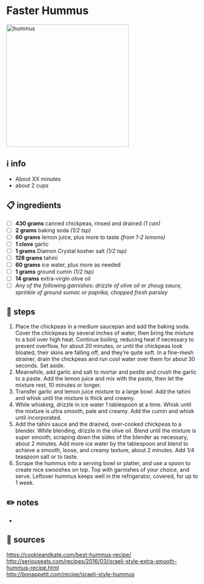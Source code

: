 # Faster Hummus
<img src="https://static01.nyt.com/images/2015/10/07/dining/07HUMMUS/07HUMMUS-square640-v2.jpg" alt="hummus" width="320"/>  

## ℹ️ info
* About XX minutes  
* about 2 cups

## 📋 ingredients
- [ ] **430	grams**	canned chickpeas, rinsed and drained *(1 can)*
- [ ] **2	grams**	baking soda *(1/2 tsp)*
- [ ] **60	grams**	lemon juice, plus more to taste *(from 1-2 lemons)*
- [ ] **1	clove**	garlic
- [ ] **1	grams**	Diamon Crystal kosher salt *(1/2 tsp)*
- [ ] **128	grams**	tahini
- [ ] **60	grams**	ice water, plus more as needed
- [ ] **1	grams**	ground cumin *(1/2 tsp)*
- [ ] **14	grams**	extra-virgin olive oil
- [ ] *Any of the following garnishes: drizzle of olive oil or zhoug sauce, sprinkle of ground sumac or paprika, chopped fresh parsley*

## 🔪 steps
1. Place the chickpeas in a medium saucepan and add the baking soda. Cover the chickpeas by several inches of water, then bring the mixture to a boil over high heat. Continue boiling, reducing heat if necessary to prevent overflow, for about 20 minutes, or until the chickpeas look bloated, their skins are falling off, and they’re quite soft. In a fine-mesh strainer, drain the chickpeas and run cool water over them for about 30 seconds. Set aside.
2. Meanwhile, add garlic and salt to mortar and pestle and crush the garlic to a paste. Add the lemon juice and mix with the paste, then let the mixture rest, 10 minutes or longer.
3. Transfer garlic and lemon juice mixture to a large bowl. Add the tahini and whisk until the mixture is thick and creamy.
4. While whisking, drizzle in ice water 1 tablespoon at a time. Whisk until the mixture is ultra smooth, pale and creamy. Add the cumin and whisk until incorporated.
5. Add the tahini sauce and the drained, over-cooked chickpeas to a blender. While blending, drizzle in the olive oil. Blend until the mixture is super smooth, scraping down the sides of the blender as necessary, about 2 minutes. Add more ice water by the tablespoon and blend to achieve a smooth, loose, and creamy texture, about 2 minutes. Add 1/4 teaspoon salt or to taste.
6. Scrape the hummus into a serving bowl or platter, and use a spoon to create nice swooshes on top. Top with garnishes of your choice, and serve. Leftover hummus keeps well in the refrigerator, covered, for up to 1 week.

## ✏️ notes
* 

## 🔗 sources
https://cookieandkate.com/best-hummus-recipe/  
http://seriouseats.com/recipes/2016/03/israeli-style-extra-smooth-hummus-recipe.html  
http://bonappetit.com/recipe/israeli-style-hummus  
